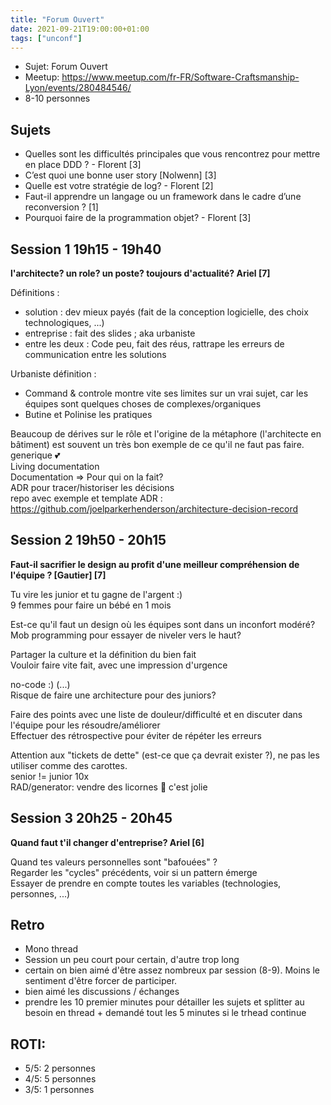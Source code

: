 ```yaml
---
title: "Forum Ouvert"
date: 2021-09-21T19:00:00+01:00
tags: ["unconf"]
---
```


- Sujet: Forum Ouvert
- Meetup: https://www.meetup.com/fr-FR/Software-Craftsmanship-Lyon/events/280484546/
- 8-10 personnes

## Sujets
- Quelles sont les difficultés principales que vous rencontrez pour mettre en place DDD ? - Florent [3]
- C’est quoi une bonne user story [Nolwenn] [3]
- Quelle est votre stratégie de log? - Florent [2]
- Faut-il apprendre un langage ou un framework dans le cadre d’une reconversion ? [1]
- Pourquoi faire de la programmation objet? - Florent [3]

## Session 1 19h15 - 19h40
**l'architecte? un role? un poste? toujours d'actualité? Ariel [7]**

Définitions :  
- solution : dev mieux payés (fait de la conception logicielle, des choix technologiques, ...)
- entreprise : fait des slides ; aka urbaniste
- entre les deux : Code peu, fait des réus, rattrape les erreurs de communication entre les solutions

Urbaniste définition : 
- Command & controle montre vite ses limites sur un vrai sujet, car les équipes sont quelques choses de complexes/organiques
- Butine et Polinise les pratiques

Beaucoup de dérives sur le rôle et l'origine de la métaphore (l'architecte en bâtiment) est souvent un très bon exemple de ce qu'il ne faut pas faire.  
generique 💕  
Living documentation  
Documentation => Pour qui on la fait?  
ADR pour tracer/historiser les décisions  
repo avec exemple et template ADR : https://github.com/joelparkerhenderson/architecture-decision-record  

## Session 2 19h50 - 20h15
**Faut-il sacrifier le design au profit d'une meilleur compréhension de l'équipe ? [Gautier] [7]**

Tu vire les junior et tu gagne de l'argent :)  
9 femmes pour faire un bébé en 1 mois  

Est-ce qu'il faut un design où les équipes sont dans un inconfort modéré?  
Mob programming pour essayer de niveler vers le haut?  

Partager la culture et la définition du bien fait  
Vouloir faire vite fait, avec une impression d'urgence  

no-code :) (...)  
Risque de faire une architecture pour des juniors?  

Faire des points avec une liste de douleur/difficulté et en discuter dans l'équipe pour les résoudre/améliorer  
Effectuer des rétrospective pour éviter de répéter les erreurs  

Attention aux "tickets de dette" (est-ce que ça devrait exister ?), ne pas les utiliser comme des carottes.  
senior != junior 10x  
RAD/generator: vendre des licornes 🦄 c'est jolie  

## Session 3 20h25 - 20h45
**Quand faut t'il changer d'entreprise? Ariel [6]**

Quand tes valeurs personnelles sont "bafouées" ?  
Regarder les "cycles" précédents, voir si un pattern émerge  
Essayer de prendre en compte toutes les variables (technologies, personnes, ...)  

## Retro
- Mono thread
- Session un peu court pour certain, d'autre trop long
- certain on bien aimé d'être assez nombreux par session (8-9). Moins le sentiment d'être forcer de participer.
- bien aimé les discussions / échanges
- prendre les 10 premier minutes pour détailler les sujets et splitter au besoin en thread + demandé tout les 5 minutes si le trhead continue

## ROTI: 
- 5/5: 2 personnes
- 4/5: 5 personnes
- 3/5: 1 personnes
